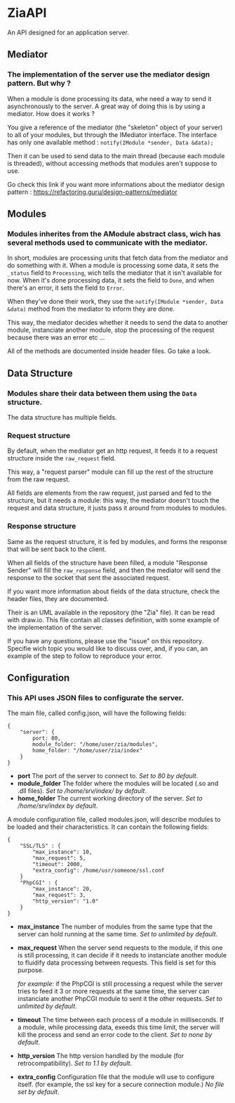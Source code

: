 # ZiaAPI
An API designed for an application server.

## Mediator

### The implementation of the server use the mediator design pattern. But why ?

When a module is done processing its data, whe need a way to send it asynchronously to the server.
A great way of doing this is by using a mediator. How does it works ?

You give a reference of the mediator (the "skeleton" object of your server) to all of your modules, but through the IMediator interface.
The interface has only one available method :
```notify(IModule *sender, Data &data);```

Then it can be used to send data to the main thread (because each module is threaded), without accessing methods that modules aren't suppose to use.

Go check this link if you want more informations about the mediator design pattern : https://refactoring.guru/design-patterns/mediator

## Modules

### Modules inherites from the AModule abstract class, wich has several methods used to communicate with the mediator.

In short, modules are processing units that fetch data from the mediator and do something with it. When a module is processing some data, it sets the ```_status``` field to ```Processing```, wich tells the mediator that it isn't available for now.
When it's done processing data, it sets the field to ```Done```, and when there's an error, it sets the field to ```Error```.

When they've done their work, they use the ```notify(IModule *sender, Data &data)``` method from the mediator to inform they are done.

This way, the mediator decides whether it needs to send the data to another module, instanciate another module, stop the processing of the request because there was an error etc ...

All of the methods are documented inside header files. Go take a look.

## Data Structure

### Modules share their data between them using the ```Data``` structure.

The data structure has multiple fields.

### Request structure

By default, when the mediator get an http request, it feeds it to a request structure inside the ```raw_request``` field.

This way, a "request parser" module can fill up the rest of the structure from the raw request.

All fields are elements from the raw request, just parsed and fed to the structure, but it needs a module: this way, the mediator doesn't touch the request and data structure, it justs pass it around from modules to modules.

### Response structure

Same as the request structure, it is fed by modules, and forms the response that will be sent back to the client.

When all fields of the structure have been filled, a module "Response Sender" will fill the ```raw_response``` field, and then the mediator will send the response to the socket that sent the associated request.

If you want more information about fields of the data structure, check the header files, they are documented.

Their is an UML available in the repository (the "Zia" file). It can be read with draw.io.
This file contain all classes definition, with some example of the implementation of the server.

If you have any questions, please use the "issue" on this repository. Specifie wich topic you would like to discuss over, and, if you can, an example of the step to follow to reproduce your error.

## Configuration

### This API uses JSON files to configurate the server.

The main file, called config.json, will have the following fields:

```
{
    "server": {
        port: 80,
        module_folder: "/home/user/zia/modules",
        home_folder: "/home/user/zia/index"
    }
}
```
- **port**
    The port of the server to connect to.
    *Set to 80 by default*.
- **module_folder**
    The folder where the modules will be located (.so and .dll files).
    *Set to /home/srv/index/ by default*. 
- **home_folder**
    The current working directory of the server.
    *Set to /home/srv/index by default*. 

A module configuration file, called modules.json, will describe modules to be loaded and their characteristics. It can contain the following fields:

```
{
    "SSL/TLS" : {
        "max_instance": 10,
        "max_request": 5,
        "timeout": 2000,
        "extra_config": /home/usr/someone/ssl.conf
    }
    "PhpCGI" : {
        "max_instance": 20,
        "max_request": 3,
        "http_version": "1.0"
    }
}
```
- **max_instance**
    The number of modules from the same type that the server can hold running at the same time.
    *Set to unlimited by default*. 
- **max_request**
    When the server send requests to the module, if this one is still processing, it can decide if it needs to instanciate another module to fluidify data processing between requests. This field is set for this purpose.

    *for example:* if the PhpCGI is still processing a request while the server tries to feed it 3 or more requests at the same time, the server can instanciate another PhpCGI module to sent it the other requests.
    *Set to unlimited by default*.
- **timeout**
    The time between each process of a module in milliseconds. If a module, while processing data, exeeds this time limit, the server will kill the process and send an error code to the client.
    *Set to none by default*.
- **http_version**
    The http version handled by the module (for retrocompatibility).
    *Set to 1.1 by default*.

- **extra_config**
    Configuration file that the module will use to configure itself. (for example, the ssl key for a secure connection module.)
    *No file set by default*.